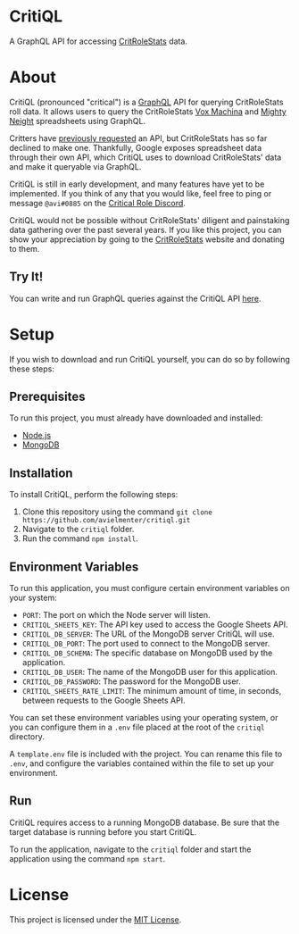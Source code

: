 # CritiQL
A GraphQL API for accessing [CritRoleStats](https://www.critrolestats.com/) data.

# About
CritiQL (pronounced "critical") is a [GraphQL](https://graphql.org/) API for querying CritRoleStats roll data. It allows users to query the CritRoleStats [Vox Machina](https://docs.google.com/spreadsheets/d/1OEg29XbL_YpO0m5JrLQpOPYTnxVsIg8iP67EYUrtRJg/edit) and [Mighty Neight](https://docs.google.com/spreadsheets/d/1FFuw5c6Hk1NUlHv2Wvr5b9AElLA51KtRl9ZruPU8r9k/edit#gid=0) spreadsheets using GraphQL.

Critters have [previously requested](https://www.critrolestats.com/blog/2017/10/19/quick-answers-58) an API, but CritRoleStats has so far declined to make one. Thankfully, Google exposes spreadsheet data through their own API, which CritiQL uses to download CritRoleStats' data and make it queryable via GraphQL.

CritiQL is still in early development, and many features have yet to be implemented. If you think of any that you would like, feel free to ping or message `@avi#0885` on the [Critical Role Discord](https://www.reddit.com/r/criticalrole/comments/4a9jcs/no_spoilers_we_have_a_discord_server/).

CritiQL would not be possible without CritRoleStats' diligent and painstaking data gathering over the past several years. If you like this project, you can show your appreciation by going to the [CritRoleStats](https://www.critrolestats.com/) website and donating to them. 

## Try It!
You can write and run GraphQL queries against the CritiQL API [here](http://critiql.herokuapp.com/graphql).

# Setup

If you wish to download and run CritiQL yourself, you can do so by following these steps:

## Prerequisites
To run this project, you must already have downloaded and installed:
 - [Node.js](https://nodejs.org/en/)
 - [MongoDB](https://www.mongodb.com/)

## Installation

To install CritiQL, perform the following steps:

 1. Clone this repository using the command `git clone https://github.com/avielmenter/critiql.git`
 2. Navigate to the `critiql` folder.
 3. Run the command `npm install`.

## Environment Variables

To run this application, you must configure certain environment variables on your system:
 - `PORT`: The port on which the Node server will listen.
 - `CRITIQL_SHEETS_KEY`: The API key used to access the Google Sheets API.
 - `CRITIQL_DB_SERVER`: The URL of the MongoDB server CritiQL will use.
 - `CRITIQL_DB_PORT`: The port used to connect to the MongoDB server.
 - `CRITIQL_DB_SCHEMA`: The specific database on MongoDB used by the application.
 - `CRITIQL_DB_USER`: The name of the MongoDB user for this application.
 - `CRITIQL_DB_PASSWORD`: The password for the MongoDB user.
 - `CRITIQL_SHEETS_RATE_LIMIT`: The minimum amount of time, in seconds, between requests to the Google Sheets API.

 You can set these environment variables using your operating system, or you can configure them in a `.env` file placed at the root of the `critiql` directory.

 A `template.env` file is included with the project. You can rename this file to `.env`, and configure the variables contained within the file to set up your environment.

 ## Run
 CritiQL requires access to a running MongoDB database. Be sure that the target database is running before you start CritiQL.

 To run the application, navigate to the `critiql` folder and start the application using the command `npm start`. 

# License
This project is licensed under the [MIT License](https://github.com/avielmenter/CritiQL/blob/master/LICENSE).